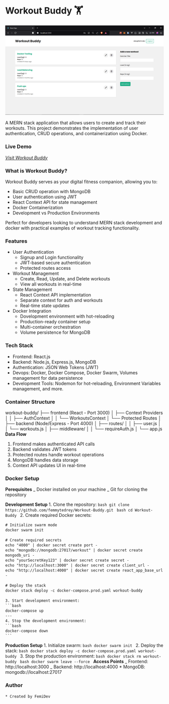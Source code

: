 # **Workout Buddy 🏋️‍**

![Workout Buddy](<./ui/Screenshot%20(10).png>)

A MERN stack application that allows users to create and track their workouts.
This project demonstrates the implementation of user authentication, CRUD operations, and containerization using Docker.

### **Live Demo**

[_Visit Workout Buddy_](https://workout-buddy-hazel.vercel.app/)

### **What is Workout Buddy?**

Workout Buddy serves as your digital fitness companion, allowing you to:

- Basic CRUD operation with MongoDB
- User authentication using JWT
- React Context API for state management
- Docker Containerization
- Development vs Production Environments

Perfect for developers looking to understand MERN stack development and docker with practical examples of workout tracking functionality.

### **Features**

- User Authentication
  - Signup and Login functionality
  - JWT-based secure authentication
  - Protected routes access
- Workout Management
  - Create, Read, Update, and Delete workouts
  - View all workouts in real-time
- State Management
  - React Context API implementation
  - Separate context for auth and workouts
  - Real-time state updates
- Docker Integration
  - Dovelopment environment with hot-reloading
  - Production-ready container setup
  - Multi-container orchestration
  - Volume persistence for MongoDB

### **Tech Stack**

- Frontend: React.js
- Backend: Node.js, Express.js, MongoDB
- Authentication: JSON Web Tokens (JWT)
- Devops: Docker, Docker Compose, Docker Swarm, Volumes management for data persistence
- Development Tools: Nodemon for hot-reloading, Environment Variables management, and more.

### **Container Structure**

workout-buddy/
├── frontend (React - Port 3000)
│ ├── Context Providers
│ │ ├── AuthContext
│ │ └── WorkoutsContext
│ └── Protected Routes
│
├── backend (Node/Express - Port 4000)
│ ├── routes/
│ │ ├── user.js
│ │ └── workouts.js
│ ├── middleware/
│ │ └── requireAuth.js
│ └── app.js
**Data Flow**

1. Frontend makes authenticated API calls
2. Backend validates JWT tokens
3. Protected routes handle workout operations
4. MongoDB handles data storage
5. Context API updates UI in real-time

### **Docker Setup**

**Perequisites**
_ Docker installed on your machine
_ Git for cloning the repository

**Development Setup** 1. Clone the repository:
`bash
        git clone https://github.com/femmytedrey/Workout-Buddy.git
        `
`bash
        cd Workout-Buddy
        ` 2. Create required Docker secrets:

    # Initialize swarm mode
    docker swarm init

    # Create required secrets
    echo "4000" | docker secret create port -
    echo "mongodb://mongodb:27017/workout" | docker secret create mongodb_uri -
    echo "yourSecretKey123" | docker secret create secret -
    echo "http://localhost:3000" | docker secret create client_url -
    echo "http://localhost:4000" | docker secret create react_app_base_url -

    # Deploy the stack
    docker stack deploy -c docker-compose.prod.yaml workout-buddy

    3. Start development environment:
    ```bash
    docker-compose up
    ---
    4. Stop the development environment:
    ```bash
    docker-compose down
    ```

**Production Setup** 1. Initialize swarm:
`bash
    docker swarm init
    ` 2. Deploy the stack:
`bash
    docker stack deploy -c docker-compose.prod.yaml workout-buddy
    ` 3. Stop the production environment:
`bash
    docker stack rm workout-buddy
    `
`bash
    docker swarm leave --force
    `
**Access Points**
_ Frontend: http://localhost:3000
_ Backend: http://localhost:4000 \* MongoDB: mongodb://localhost:27017

### **Author**

    * Created by FemiDev
